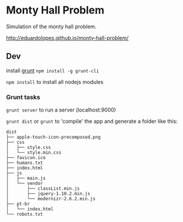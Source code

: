 # Monty Hall Problem

Simulation of the monty hall problem.

http://eduardolopes.github.io/monty-hall-problem/

## Dev

install [grunt](http://gruntjs.com/getting-started) `npm install -g grunt-cli`

`npm install` to install all nodejs modules

### Grunt tasks

`grunt server` to run a server (localhost:9000)

`grunt dist` or `grunt` to 'compile' the app and generate a folder like this:

```
dist
├── apple-touch-icon-precomposed.png
├── css
│   ├── style.css
│   └── style.min.css
├── favicon.ico
├── humans.txt
├── index.html
├── js
│   ├── main.js
│   └── vendor
│       ├── classList.min.js
│       ├── jquery-1.10.2.min.js
│       └── modernizr-2.6.2.min.js
├── pt-br
│   └── index.html
└── robots.txt
```